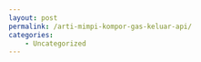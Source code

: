 ```yaml
---
layout: post
permalink: /arti-mimpi-kompor-gas-keluar-api/
categories:
    - Uncategorized
---
```


